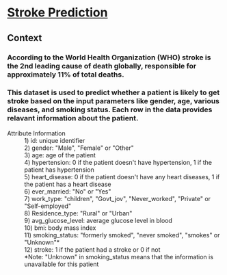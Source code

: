 # [Stroke Prediction](https://www.kaggle.com/fedesoriano/stroke-prediction-dataset)


## Context
### According to the World Health Organization (WHO) stroke is the 2nd leading cause of death globally, responsible for approximately 11% of total deaths. 

### This dataset is used to predict whether a patient is likely to get stroke based on the input parameters like gender, age, various diseases, and smoking status. Each row in the data provides relavant information about the patient.


<dl>
<dt>Attribute Information</dt>
<dd>1) id: unique identifier</dd>
<dd>2) gender: "Male", "Female" or "Other"</dd>
<dd>3) age: age of the patient</dd>
<dd>4) hypertension: 0 if the patient doesn't have hypertension, 1 if the patient has hypertension</dd>
<dd>5) heart_disease: 0 if the patient doesn't have any heart diseases, 1 if the patient has a heart disease</dd>
<dd>6) ever_married: "No" or "Yes"</dd>
<dd>7) work_type: "children", "Govt_jov", "Never_worked", "Private" or "Self-employed"</dd>
<dd>8) Residence_type: "Rural" or "Urban"</dd>
<dd>9) avg_glucose_level: average glucose level in blood</dd>
<dd>10) bmi: body mass index</dd>
<dd>11) smoking_status: "formerly smoked", "never smoked", "smokes" or "Unknown"*</dd>
<dd>12) stroke: 1 if the patient had a stroke or 0 if not</dd>
<dd>*Note: "Unknown" in smoking_status means that the information is unavailable for this patient</dd>
</dl>